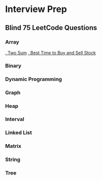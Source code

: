 # Interview Prep
## Blind 75 LeetCode Questions
### Array
[. Two Sum](https://leetcode.com/problems/two-sum/)
[. Best Time to Buy and Sell Stock](https://leetcode.com/problems/best-time-to-buy-and-sell-stock/)
### Binary
### Dynamic Programming
### Graph
### Heap
### Interval
### Linked List
### Matrix
### String
### Tree